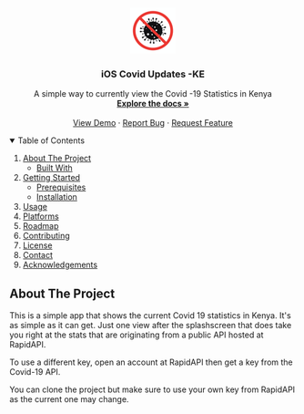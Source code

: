 
<!-- PROJECT LOGO -->
<br />
<p align="center">
  <a href="#icon">
    <img src="images/icon_80.png" alt="Logo" width="80" height="80">
  </a>

  <h3 align="center">iOS Covid Updates -KE</h3>

  <p align="center">
    A simple way to currently view the Covid -19 Statistics in Kenya 
    <br />
    <a href="#explore_the_docs"><strong>Explore the docs »</strong></a>
    <br />
    <br />
    <a href="#view_demo">View Demo</a>
    ·
    <a href="#report_bug">Report Bug</a>
    ·
    <a href="#request_feature">Request Feature</a>
  </p>
</p>



<!-- TABLE OF CONTENTS -->
<details open="open">
  <summary>Table of Contents</summary>
  <ol>
    <li>
      <a href="#about-the-project">About The Project</a>
      <ul>
        <li><a href="#built-with">Built With</a></li>
      </ul>
    </li>
    <li>
      <a href="#getting-started">Getting Started</a>
      <ul>
        <li><a href="#prerequisites">Prerequisites</a></li>
        <li><a href="#installation">Installation</a></li>
      </ul>
    </li>
    <li><a href="#usage">Usage</a></li>
    <li><a href="#usage">Platforms</a></li>
    <li><a href="#roadmap">Roadmap</a></li>
    <li><a href="#contributing">Contributing</a></li>
    <li><a href="#license">License</a></li>
    <li><a href="#contact">Contact</a></li>
    <li><a href="#acknowledgements">Acknowledgements</a></li>
  </ol>
</details>



<!-- ABOUT THE PROJECT -->
## About The Project

This is a simple app that shows the current Covid 19 statistics in Kenya. It's as simple as it can get. Just one view after the splashscreen that does take you right at the stats that are originating from a public API hosted at RapidAPI.

To use a different key, open an account at RapidAPI then get a key from the Covid-19 API.

You can clone the project but make sure to use your own key from RapidAPI as the current one may change.

